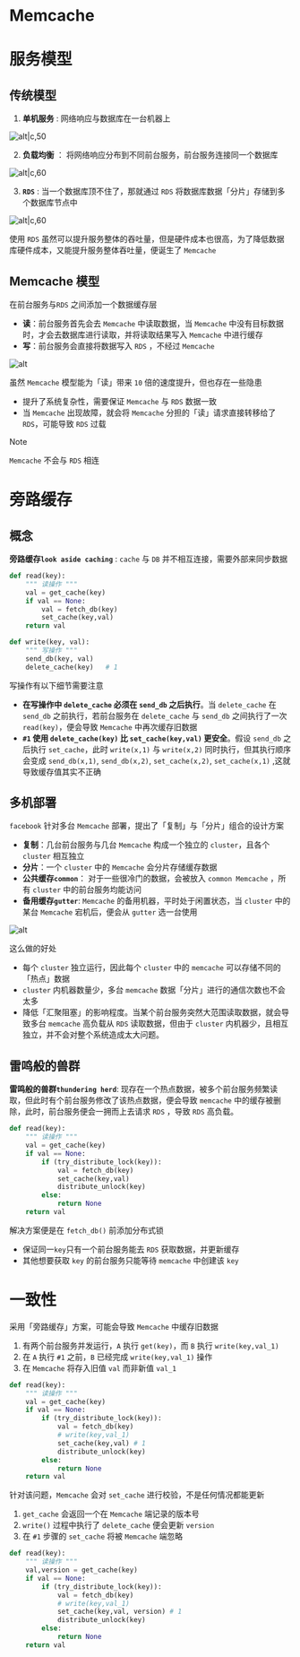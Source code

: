 # Memcache

# 服务模型

## 传统模型

1. **单机服务** :  网络响应与数据库在一台机器上

![alt|c,50](../../image/disturbute/server_single.png)


2. **负载均衡** ： 将网络响应分布到不同前台服务，前台服务连接同一个数据库


![alt|c,60](../../image/disturbute/server_balance.png)

3. **`RDS`** : 当一个数据库顶不住了，那就通过 `RDS` 将数据库数据「分片」存储到多个数据库节点中

![alt|c,60](../../image/disturbute/server_balance_rds.png)


使用 `RDS` 虽然可以提升服务整体的吞吐量，但是硬件成本也很高，为了降低数据库硬件成本，又能提升服务整体吞吐量，便诞生了 `Memcache`

## Memcache 模型

在前台服务与`RDS` 之间添加一个数据缓存层
- **读**：前台服务首先会去 `Memcache` 中读取数据，当 `Memcache` 中没有目标数据时，才会去数据库进行读取，并将读取结果写入 `Memcache` 中进行缓存
- **写**：前台服务会直接将数据写入 `RDS` ，不经过 `Memcache`

![alt](../../image/disturbute/server_memcache.png)

虽然 `Memcache` 模型能为「读」带来 `10` 倍的速度提升，但也存在一些隐患
- 提升了系统复杂性，需要保证 `Memcache` 与 `RDS` 数据一致
- 当 `Memcache` 出现故障，就会将 `Memcache` 分担的「读」请求直接转移给了 `RDS`，可能导致 `RDS` 过载
 
> [!note]
> `Memcache` 不会与 `RDS` 相连

# 旁路缓存

## 概念

**旁路缓存`look aside caching`** : `cache` 与 `DB` 并不相互连接，需要外部来同步数据
```python
def read(key):
    """ 读操作 """
    val = get_cache(key)
    if val == None:
        val = fetch_db(key)
        set_cache(key,val)
    return val

def write(key, val):
    """ 写操作 """
    send_db(key, val)
    delete_cache(key)   # 1
```

写操作有以下细节需要注意
- **在写操作中 `delete_cache` 必须在 `send_db` 之后执行**。当 `delete_cache` 在 `send_db` 之前执行，若前台服务在 `delete_cache` 与 `send_db` 之间执行了一次 `read(key)`，便会导致 `Memcache` 中再次缓存旧数据
- **`#1` 使用 `delete_cache(key)` 比 `set_cache(key,val)` 更安全**。假设 `send_db` 之后执行 `set_cache`，此时 `write(x,1)` 与 `write(x,2)` 同时执行，但其执行顺序会变成 `send_db(x,1)`, `send_db(x,2)`, `set_cache(x,2)`, `set_cache(x,1)` ,这就导致缓存值其实不正确


## 多机部署

`facebook` 针对多台 `Memcache` 部署，提出了「复制」与「分片」组合的设计方案
- **复制**：几台前台服务与几台 `Memcache` 构成一个独立的 `cluster`，且各个 `cluster` 相互独立
- **分片**：一个 `cluster` 中的 `Memcache` 会分片存储缓存数据
- **公共缓存`common`**： 对于一些很冷门的数据，会被放入 `common Memcache` ，所有 `cluster` 中的前台服务均能访问
- **备用缓存`gutter`**: `Memcache` 的备用机器，平时处于闲置状态，当 `cluster` 中的某台 `Memcache` 宕机后，便会从 `gutter` 选一台使用


![alt](../../image/disturbute/server_facebook.png)

这么做的好处
- 每个 `cluster` 独立运行，因此每个 `cluster` 中的 `memcache` 可以存储不同的「热点」数据
- `cluster` 内机器数量少，多台 `memcache` 数据「分片」进行的通信次数也不会太多
- 降低「汇聚阻塞」的影响程度。当某个前台服务突然大范围读取数据，就会导致多台 `memcache` 高负载从 `RDS` 读取数据，但由于 `cluster` 内机器少，且相互独立，并不会对整个系统造成太大问题。



## 雷鸣般的兽群

**雷鸣般的兽群`thundering herd`**: 现存在一个热点数据，被多个前台服务频繁读取，但此时有个前台服务修改了该热点数据，便会导致 `memcache` 中的缓存被删除，此时，前台服务便会一拥而上去请求 `RDS` ，导致 `RDS` 高负载。


```python
def read(key):
    """ 读操作 """
    val = get_cache(key)
    if val == None:
        if (try_distribute_lock(key)):
            val = fetch_db(key)
            set_cache(key,val)
            distribute_unlock(key)
        else:
            return None
    return val
```

解决方案便是在 `fetch_db()` 前添加分布式锁
- 保证同一`key`只有一个前台服务能去 `RDS` 获取数据，并更新缓存
- 其他想要获取 `key` 的前台服务只能等待 `memcache` 中创建该 `key`

# 一致性

采用「旁路缓存」方案，可能会导致 `Memcache` 中缓存旧数据
1. 有两个前台服务并发运行，`A` 执行 `get(key)`，而 `B` 执行 `write(key,val_1)`
2. 在 `A` 执行 `#1` 之前，`B` 已经完成 `write(key,val_1)` 操作
3. 在 `Memcache` 将存入旧值 `val` 而非新值 `val_1`

```python
def read(key):
    """ 读操作 """
    val = get_cache(key)
    if val == None:
        if (try_distribute_lock(key)):
            val = fetch_db(key)
            # write(key,val_1)
            set_cache(key,val) # 1
            distribute_unlock(key)
        else:
            return None
    return val
```

针对该问题，`Memcache` 会对 `set_cache` 进行校验，不是任何情况都能更新
1. `get_cache` 会返回一个在 `Memcache` 端记录的版本号
2. `write()` 过程中执行了 `delete_cache` 便会更新 `version`
3. 在 `#1` 步骤的 `set_cache` 将被 `Memcache` 端忽略

```python
def read(key):
    """ 读操作 """
    val,version = get_cache(key)
    if val == None:
        if (try_distribute_lock(key)):
            val = fetch_db(key)
            # write(key,val_1)
            set_cache(key,val, version) # 1
            distribute_unlock(key)
        else:
            return None
    return val
```


